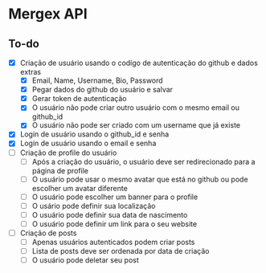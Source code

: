 # Mergex API

## To-do

- [x] Criação de usuário usando o codígo de autenticação do github e dados extras
  - [x] Email, Name, Username, Bio, Password
  - [x] Pegar dados do github do usuário e salvar
  - [x] Gerar token de autenticação
  - [x] O usuário não pode criar outro usuário com o mesmo email ou github_id
  - [x] O usuário não pode ser criado com um username que já existe
- [x] Login de usuário usando o github_id e senha
- [x] Login de usuário usando o email e senha
- [ ] Criação de profile do usuário
  - [ ] Após a criação do usuário, o usuário deve ser redirecionado para a página de profile
  - [ ] O usuário pode usar o mesmo avatar que está no github ou pode escolher um avatar diferente
  - [ ] O usuário pode escolher um banner para o profile
  - [ ] O usário pode definir sua localização
  - [ ] O usuário pode definir sua data de nascimento
  - [ ] O usuário pode definir um link para o seu website
- [ ] Criação de posts
  - [ ] Apenas usuários autenticados podem criar posts
  - [ ] Lista de posts deve ser ordenada por data de criação
  - [ ] O usuário pode deletar seu post
